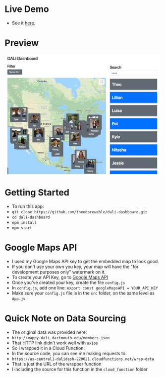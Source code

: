 # Live Demo
- See it [here](https://dalisupp222444.appspot.com/).

# Preview

![alt text](https://github.com/theodorewahle/dali-dashboard/blob/master/Screen%20Shot%202018-10-20%20at%207.59.52%20PM.png)

# Getting Started

- To run this app:
- `git clone https://github.com/theodorewahle/dali-dashboard.git`
- `cd dali-dashboard`
- `npm install`
- `npm start`

# Google Maps API

- I used my Google Maps API key to get the embedded map to look good.
- If you don't use your own you key, your map will have the "for development purposes only" watermark on it.
- To create your API Key, go to [Google Maps API](https://developers.google.com/maps/documentation/javascript/get-api-key)
- Once you've created your key, create the file `config.js`
- In `config.js`, add one line: `export const googleMapsAPI = YOUR_API_KEY`
- Make sure your `config.js` file is in the `src` folder, on the same level as `App.js`

# Quick Note on Data Sourcing

- The original data was provided here: 
- `http://mappy.dali.dartmouth.edu/members.json`
- That HTTP link didn't work well with `axios`
- So I wrapped it in a Cloud Function:
- In the source code, you can see me making requests to:
- `https://us-central1-dalidash-220021.cloudfunctions.net/wrap-data`
- That is just the URL of the wrapper function
- I including the source for this function in the `cloud_function` folder

